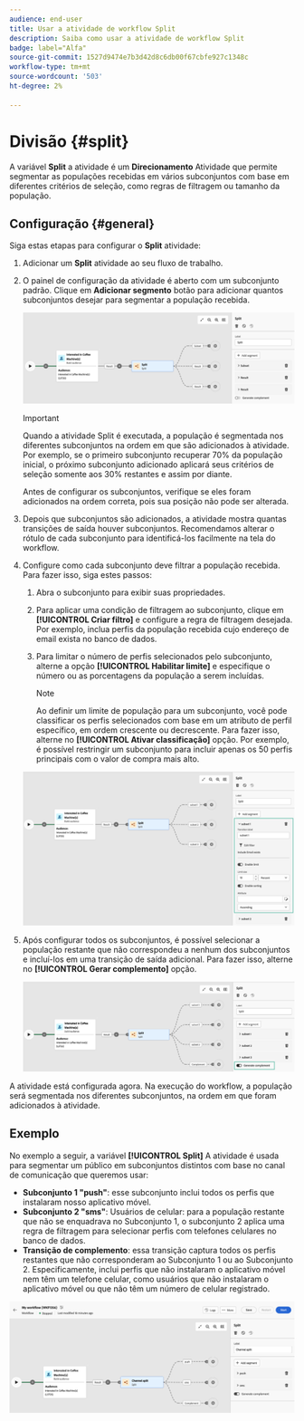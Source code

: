 ```yaml
---
audience: end-user
title: Usar a atividade de workflow Split
description: Saiba como usar a atividade de workflow Split
badge: label="Alfa"
source-git-commit: 1527d9474e7b3d42d8c6db00f67cbfe927c1348c
workflow-type: tm+mt
source-wordcount: '503'
ht-degree: 2%

---
```



# Divisão {#split}

A variável **Split** a atividade é um **Direcionamento** Atividade que permite segmentar as populações recebidas em vários subconjuntos com base em diferentes critérios de seleção, como regras de filtragem ou tamanho da população.

## Configuração {#general}

Siga estas etapas para configurar o **Split** atividade:

1. Adicionar um **Split** atividade ao seu fluxo de trabalho.

1. O painel de configuração da atividade é aberto com um subconjunto padrão. Clique em **Adicionar segmento** botão para adicionar quantos subconjuntos desejar para segmentar a população recebida.

   ![](../assets/workflow-split.png)

   >[!IMPORTANT]
   >
   >Quando a atividade Split é executada, a população é segmentada nos diferentes subconjuntos na ordem em que são adicionados à atividade. Por exemplo, se o primeiro subconjunto recuperar 70% da população inicial, o próximo subconjunto adicionado aplicará seus critérios de seleção somente aos 30% restantes e assim por diante.
   >
   > Antes de configurar os subconjuntos, verifique se eles foram adicionados na ordem correta, pois sua posição não pode ser alterada.

1. Depois que subconjuntos são adicionados, a atividade mostra quantas transições de saída houver subconjuntos. Recomendamos alterar o rótulo de cada subconjunto para identificá-los facilmente na tela do workflow.

1. Configure como cada subconjunto deve filtrar a população recebida. Para fazer isso, siga estes passos:

   1. Abra o subconjunto para exibir suas propriedades.

   1. Para aplicar uma condição de filtragem ao subconjunto, clique em **[!UICONTROL Criar filtro]** e configure a regra de filtragem desejada. Por exemplo, inclua perfis da população recebida cujo endereço de email exista no banco de dados.

   1. Para limitar o número de perfis selecionados pelo subconjunto, alterne a opção **[!UICONTROL Habilitar limite]** e especifique o número ou as porcentagens da população a serem incluídas.

      >[!NOTE]
      >
      >Ao definir um limite de população para um subconjunto, você pode classificar os perfis selecionados com base em um atributo de perfil específico, em ordem crescente ou decrescente. Para fazer isso, alterne no **[!UICONTROL Ativar classificação]** opção. Por exemplo, é possível restringir um subconjunto para incluir apenas os 50 perfis principais com o valor de compra mais alto.

   ![](../assets/workflow-split-subset.png)

1. Após configurar todos os subconjuntos, é possível selecionar a população restante que não correspondeu a nenhum dos subconjuntos e incluí-los em uma transição de saída adicional. Para fazer isso, alterne no **[!UICONTROL Gerar complemento]** opção.

   ![](../assets/workflow-split-complement.png)

A atividade está configurada agora. Na execução do workflow, a população será segmentada nos diferentes subconjuntos, na ordem em que foram adicionados à atividade.

## Exemplo

No exemplo a seguir, a variável **[!UICONTROL Split]** A atividade é usada para segmentar um público em subconjuntos distintos com base no canal de comunicação que queremos usar:

* **Subconjunto 1 &quot;push&quot;**: esse subconjunto inclui todos os perfis que instalaram nosso aplicativo móvel.
* **Subconjunto 2 &quot;sms&quot;**: Usuários de celular: para a população restante que não se enquadrava no Subconjunto 1, o subconjunto 2 aplica uma regra de filtragem para selecionar perfis com telefones celulares no banco de dados.
* **Transição de complemento**: essa transição captura todos os perfis restantes que não corresponderam ao Subconjunto 1 ou ao Subconjunto 2. Especificamente, inclui perfis que não instalaram o aplicativo móvel nem têm um telefone celular, como usuários que não instalaram o aplicativo móvel ou que não têm um número de celular registrado.

![](../assets/workflow-split-example.png)
